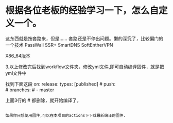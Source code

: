 # 根据各位老板的经验学习一下，怎么自定义一个。
这东西就是按套路来，但是…… 套路还是不停出问题。懒的深究了，比较偏门的一个技术
PassWall
SSR+
SmartDNS
SoftEntherVPN

X86_64版本

3.以上修改完后找到workflow文件夹，修改yml文件,即可自动编译固件，就是把yml文件中

找到下面这段
on:
     release:
       types: [published]
     # push:  
     #   branches:
     #     - master



上面3行的 # 都删除，就开始编译了。
```

如果你只想使用固件,可以在本项目的actions下下载最新编译的固件.


